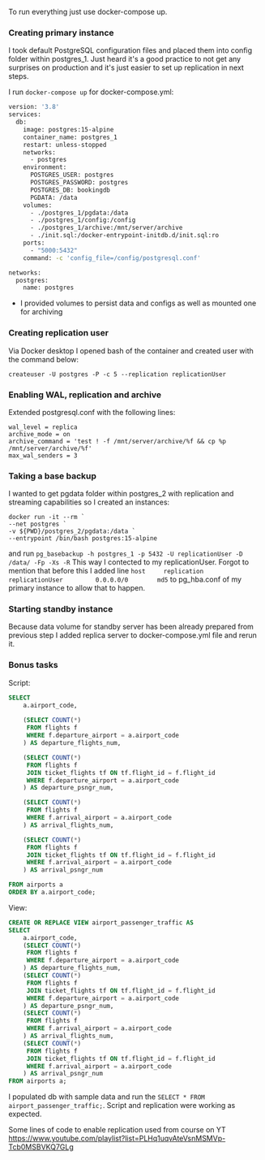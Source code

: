 To run everything just use docker-compose up.

### Creating primary instance
I took default PostgreSQL configuration files and placed them into config folder within postgres_1. Just heard it's a good practice to not get any surprises on production and it's just easier to set up replication in next steps.

I run `docker-compose up` for docker-compose.yml:
```bash 
version: '3.8'
services:
  db:
    image: postgres:15-alpine
    container_name: postgres_1
    restart: unless-stopped
    networks:
      - postgres
    environment:
      POSTGRES_USER: postgres
      POSTGRES_PASSWORD: postgres
      POSTGRES_DB: bookingdb
      PGDATA: /data
    volumes: 
      - ./postgres_1/pgdata:/data
      - ./postgres_1/config:/config
      - ./postgres_1/archive:/mnt/server/archive
      - ./init.sql:/docker-entrypoint-initdb.d/init.sql:ro
    ports:
      - "5000:5432"
    command: -c 'config_file=/config/postgresql.conf'

networks:
  postgres:
    name: postgres
```

- I provided volumes to persist data and configs as well as mounted one for archiving

### Creating replication user
Via Docker desktop I opened bash of the container and created user with the command below:

`createuser -U postgres -P -c 5 --replication replicationUser`

### Enabling WAL, replication and archive
Extended postgresql.conf with the following lines:
```
wal_level = replica
archive_mode = on
archive_command = 'test ! -f /mnt/server/archive/%f && cp %p /mnt/server/archive/%f'
max_wal_senders = 3
```

### Taking a base backup
I wanted to get pgdata folder within postgres_2 with replication and streaming capabilities so I created an instances:
```
docker run -it --rm `
--net postgres `
-v ${PWD}/postgres_2/pgdata:/data `
--entrypoint /bin/bash postgres:15-alpine
```
and run
`pg_basebackup -h postgres_1 -p 5432 -U replicationUser -D /data/ -Fp -Xs -R`
This way I contected to my replicationUser. Forgot to mention that before this I added line `host     replication     replicationUser         0.0.0.0/0        md5` to pg_hba.conf of my primary instance to allow that to happen.

### Starting standby instance
Because data volume for standby server has been already prepared from previous step I added replica server to docker-compose.yml file and rerun it.


### Bonus tasks
Script:
```sql
SELECT
    a.airport_code,
    
    (SELECT COUNT(*)
     FROM flights f
     WHERE f.departure_airport = a.airport_code
    ) AS departure_flights_num,

    (SELECT COUNT(*)
     FROM flights f
     JOIN ticket_flights tf ON tf.flight_id = f.flight_id
     WHERE f.departure_airport = a.airport_code
    ) AS departure_psngr_num,

    (SELECT COUNT(*)
     FROM flights f
     WHERE f.arrival_airport = a.airport_code
    ) AS arrival_flights_num,

    (SELECT COUNT(*)
     FROM flights f
     JOIN ticket_flights tf ON tf.flight_id = f.flight_id
     WHERE f.arrival_airport = a.airport_code
    ) AS arrival_psngr_num

FROM airports a
ORDER BY a.airport_code;
```
View:
```sql
CREATE OR REPLACE VIEW airport_passenger_traffic AS
SELECT
    a.airport_code,
    (SELECT COUNT(*)
     FROM flights f
     WHERE f.departure_airport = a.airport_code
    ) AS departure_flights_num,
    (SELECT COUNT(*)
     FROM flights f
     JOIN ticket_flights tf ON tf.flight_id = f.flight_id
     WHERE f.departure_airport = a.airport_code
    ) AS departure_psngr_num,
    (SELECT COUNT(*)
     FROM flights f
     WHERE f.arrival_airport = a.airport_code
    ) AS arrival_flights_num,
    (SELECT COUNT(*)
     FROM flights f
     JOIN ticket_flights tf ON tf.flight_id = f.flight_id
     WHERE f.arrival_airport = a.airport_code
    ) AS arrival_psngr_num
FROM airports a;
```

I populated db with sample data and run the `SELECT * FROM airport_passenger_traffic;`. Script and replication were working as expected.

Some lines of code to enable replication used from course on YT https://www.youtube.com/playlist?list=PLHq1uqvAteVsnMSMVp-Tcb0MSBVKQ7GLg
